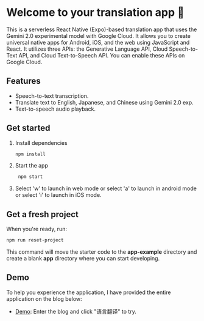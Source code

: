 # Welcome to your translation app 👋

This is a serverless React Native (Expo)-based translation app that uses the Gemini 2.0 experimental model with Google Cloud. It allows you to create universal native apps for Android, iOS, and the web using JavaScript and React. It utilizes three APIs: the Generative Language API, Cloud Speech-to-Text API, and Cloud Text-to-Speech API. You can enable these APIs on Google Cloud.

## Features
- Speech-to-text transcription.
- Translate text to English, Japanese, and Chinese using Gemini 2.0 exp.
- Text-to-speech audio playback.

## Get started

1. Install dependencies

   ```bash
   npm install
   ```

2. Start the app

   ```bash
    npm start
   ```

3. Select 'w' to launch in web mode or select 'a' to launch in android mode or select 'i' to launch in iOS mode.

## Get a fresh project

When you're ready, run:

```bash
npm run reset-project
```

This command will move the starter code to the **app-example** directory and create a blank **app** directory where you can start developing.

## Demo

To help you experience the application, I have provided the entire application on the blog below:

- [Demo](https://duruipeng.github.io/myblog/): Enter the blog and click "语言翻译" to try.
